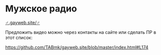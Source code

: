 # Мужское радио

[♂.gayweb.site/♂](https://♂.gayweb.site/♂)

Предложить видео можно через контакты на сайте или сделать ПР в этот список:

https://github.com/TABmk/gayweb.site/blob/master/index.html#L174
